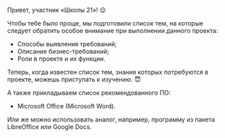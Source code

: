 Привет, участник «Школы 21»! 😉

Чтобы тебе было проще, мы подготовили список тем, на которые следует обратить особое внимание при выполнении данного проекта:
- Способы выявления требований;
- Описание бизнес-требований;
- Роли в проекте и их функции.

Теперь, когда известен список тем, знания которых потребуются в проекте, можешь приступать к изучению. 😇

А также прикладываем список рекомендованного ПО:
- Microsoft Office (Microsoft Word).

Или же можно использовать аналог, например, программу из пакета LibreOffice или Google Docs.

